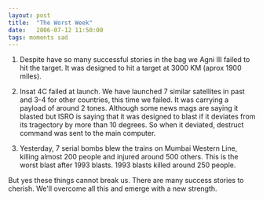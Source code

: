 ```yaml
---
layout: post
title:  "The Worst Week"
date:   2006-07-12 11:50:00
tags: moments sad
---
```


1. Despite have so many successful stories in the bag we Agni III failed to hit the target. It was designed to hit a target at 3000 KM (aprox 1900 miles).

2. Insat 4C failed at launch. We have launched 7 similar satellites in past and 3-4 for other countries, this time we failed. It was carrying a payload of around 2 tones. Although some news mags are saying it blasted but ISRO is saying that it was designed to blast if it deviates from its tragectory by more than 10 degrees. So when it deviated, destruct command was sent to the main computer.

3. Yesterday, 7 serial bombs blew the trains on Mumbai Western Line, killing almost 200 people and injured around 500 others. This is the worst blast after 1993 blasts. 1993 blasts killed around 250 people.

But yes these things cannot break us. There are many success stories to cherish. We'll overcome all this and emerge with a new strength.
